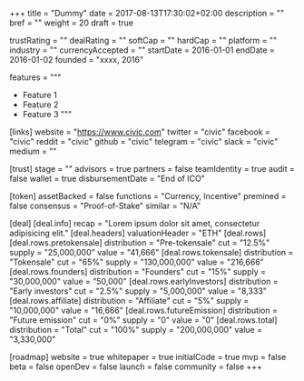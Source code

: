 +++
title = "Dummy"
date = 2017-08-13T17:30:02+02:00
description = ""
bref = ""
weight = 20
draft = true

trustRating = ""
dealRating = ""
softCap = ""
hardCap = ""
platform = ""
industry = ""
currencyAccepted = ""
startDate = 2016-01-01
endDate = 2016-01-02
founded = "xxxx, 2016"

features = """
- Feature 1
- Feature 2
- Feature 3
"""

[links]
  website = "https://www.civic.com"
  twitter = "civic"
  facebook = "civic"
  reddit = "civic"
  github = "civic"
  telegram = "civic"
  slack = "civic"
  medium = ""

[trust]
  stage = ""
  advisors = true
  partners = false
  teamIdentity = true
  audit = false
  wallet = true
  disbursementDate = "End of ICO"

[token]
  assetBacked = false
  functions = "Currency, Incentive"
  premined = false
  consensus = "Proof-of-Stake"
  similar = "N/A"

[deal]
  [deal.info]
    recap = "Lorem ipsum dolor sit amet, consectetur adipisicing elit."
  [deal.headers]
    valuationHeader = "ETH"
  [deal.rows]
    [deal.rows.pretokensale]
      distribution = "Pre-tokensale"
      cut = "12.5%"
      supply = "25,000,000"
      value = "41,666"
    [deal.rows.tokensale]
      distribution = "Tokensale"
      cut = "65%"
      supply = "130,000,000"
      value = "216,666"
    [deal.rows.founders]
      distribution = "Founders"
      cut = "15%"
      supply = "30,000,000"
      value = "50,000"
    [deal.rows.earlyInvestors]
      distribution = "Early investors"
      cut = "2.5%"
      supply = "5,000,000"
      value = "8,333"
    [deal.rows.affiliate]
      distribution = "Affiliate"
      cut = "5%"
      supply = "10,000,000"
      value = "16,666"
    [deal.rows.futureEmission]
      distribution = "Future emission"
      cut = "0%"
      supply = "0"
      value = "0"
    [deal.rows.total]
      distribution = "Total"
      cut = "100%"
      supply = "200,000,000"
      value = "3,330,000"

[roadmap]
  website = true
  whitepaper = true
  initialCode = true
  mvp = false
  beta = false
  openDev = false
  launch = false
  community = false
+++
